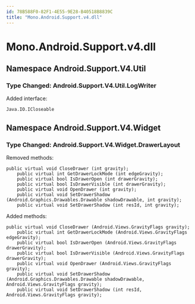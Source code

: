 ```yaml
---
id: 78B588F0-82F1-4E55-9E28-B40518B8839C
title: "Mono.Android.Support.v4.dll"
---
```


# Mono.Android.Support.v4.dll

## Namespace Android.Support.V4.Util

### Type Changed: Android.Support.V4.Util.LogWriter

Added interface:

```
Java.IO.ICloseable
```

## Namespace Android.Support.V4.Widget

### Type Changed: Android.Support.V4.Widget.DrawerLayout

Removed methods:

```
public virtual void CloseDrawer (int gravity);
	public virtual int GetDrawerLockMode (int edgeGravity);
	public virtual bool IsDrawerOpen (int drawerGravity);
	public virtual bool IsDrawerVisible (int drawerGravity);
	public virtual void OpenDrawer (int gravity);
	public virtual void SetDrawerShadow (Android.Graphics.Drawables.Drawable shadowDrawable, int gravity);
	public virtual void SetDrawerShadow (int resId, int gravity);
```

Added methods:

```
public virtual void CloseDrawer (Android.Views.GravityFlags gravity);
	public virtual int GetDrawerLockMode (Android.Views.GravityFlags edgeGravity);
	public virtual bool IsDrawerOpen (Android.Views.GravityFlags drawerGravity);
	public virtual bool IsDrawerVisible (Android.Views.GravityFlags drawerGravity);
	public virtual void OpenDrawer (Android.Views.GravityFlags gravity);
	public virtual void SetDrawerShadow (Android.Graphics.Drawables.Drawable shadowDrawable, Android.Views.GravityFlags gravity);
	public virtual void SetDrawerShadow (int resId, Android.Views.GravityFlags gravity);
```
